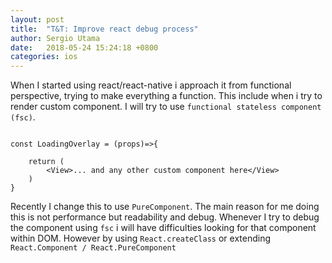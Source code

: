 ```yaml
---
layout: post
title:  "T&T: Improve react debug process"
author: Sergio Utama
date:   2018-05-24 15:24:18 +0800
categories: ios
---
```


When I started using react/react-native i approach it from functional perspective, trying to make everything a function. This include when i try to render custom component. I will try to use  `functional stateless component (fsc)`.

```

const LoadingOverlay = (props)=>{

    return (
        <View>... and any other custom component here</View>
    )
}

```

Recently I change this to use `PureComponent`. The main reason for me doing this is not performance but readability and debug. Whenever I try to debug the component using `fsc` i will have difficulties looking for that component within DOM. However by using `React.createClass` or extending `React.Component / React.PureComponent`



